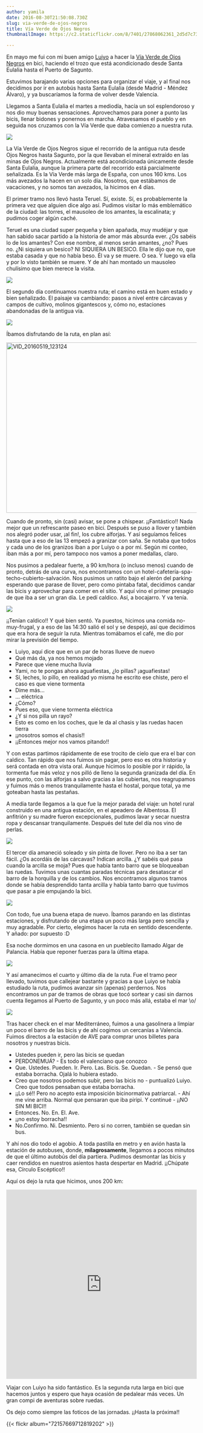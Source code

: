 ```yaml
---
author: yamila
date: 2016-08-30T21:50:08.730Z
slug: via-verde-de-ojos-negros
title: Vía Verde de Ojos Negros
thumbnailImage: https://c2.staticflickr.com/8/7401/27868062361_2d5d7c735c_c.jpg

---
```


En mayo me fui con mi buen amigo <a href="http://luiyo.blogspot.com.es" target="_new">Luiyo</a> a hacer la <a href="http://www.viasverdes.com/itinerarios/itinerario.asp?id=46" targt="_new">Vía Verde de Ojos Negros</a> en bici, haciendo el trozo que está acondicionado desde Santa Eulalia hasta el Puerto de Sagunto.

Estuvimos barajando varias opciones para organizar el viaje, y al final nos decidimos por ir en autobús hasta Santa Eulalia (desde Madrid - Méndez Álvaro), y ya buscaríamos la forma de volver desde Valencia.

Llegamos a Santa Eulalia el martes a mediodía, hacía un sol esplendoroso y nos dio muy buenas sensaciones. Aprovechamos para poner a punto las bicis, llenar bidones y ponernos en marcha. Atravesamos el pueblo y en seguida nos cruzamos con la Vía Verde que daba comienzo a nuestra ruta.

<img src="https://c2.staticflickr.com/8/7391/27867959901_e4cf7c3a76_c.jpg" />

La Vía Verde de Ojos Negros sigue el recorrido de la antigua ruta desde Ojos Negros hasta Sagunto, por la que llevaban el mineral extraído en las minas de Ojos Negros. Actualmente está acondicionada únicamente desde Santa Eulalia, aunque la primera parte del recorrido está parcialmente señalizada. Es la Vía Verde más larga de España, con unos 160 kms. Los más avezados la hacen en un solo día. Nosotros, que estábamos de vacaciones, y no somos tan avezados, la hicimos en 4 días.

El primer tramo nos llevó hasta Teruel. Sí, existe. Sí, es probablemente la primera vez que alguien dice algo así. Pudimos visitar lo más emblemático de la ciudad: las torres, el mausoleo de los amantes, la escalinata; y pudimos coger algún caché.

Teruel es una ciudad super pequeña y bien apañada, muy mudéjar y que han sabido sacar partido a la historia de amor más absurda ever. ¿Os sabéis lo de los amantes? Con ese nombre, al menos serán amantes, ¿no? Pues no. ¿Ni siquiera un besico? NI SIQUIERA UN BESICO. Ella le dijo que no, que estaba casada y que no había beso. Él va y se muere. O sea. Y luego va ella y por lo visto también se muere. Y de ahí han montado un mausoleo chulísimo que bien merece la visita.

<img src="https://c2.staticflickr.com/8/7105/27910935476_c59436d07a_c.jpg" />

El segundo día continuamos nuestra ruta; el camino está en buen estado y bien señalizado. El paisaje va cambiando: pasos a nivel entre cárcavas y campos de cultivo, molinos gigantescos y, cómo no, estaciones abandonadas de la antigua vía.

<img src="https://c2.staticflickr.com/8/7440/27665901140_bab7937763_c.jpg" />

Íbamos disfrutando de la ruta, en plan así:

<a data-flickr-embed="true"  href="https://www.flickr.com/photos/125687915@N08/27944941595/in/album-72157669712819202/" title="VID_20160519_123124"><img src="https://c4.staticflickr.com/8/7408/27944941595_958dc39f07_c.jpg" width="800" height="450" alt="VID_20160519_123124"></a><script async src="//embedr.flickr.com/assets/client-code.js" charset="utf-8"></script>

Cuando de pronto, sin (casi) avisar, se pone a chispear. ¡¡Fantástico!! Nada mejor que un refrescante paseo en bici. Después se puso a llover y también nos alegró poder usar, ¡al fin!, los cubre alforjas. Y así seguíamos felices hasta que a eso de las 13 empezó a granizar con saña. Se notaba que todos y cada uno de los granizos iban a por Luiyo o a por mí. Según mi conteo, iban más a por mí, pero tampoco nos vamos a poner medallas, claro.

Nos pusimos a pedalear fuerte, a 90 km/hora (o incluso menos) cuando de pronto, detrás de una curva, nos encontramos con un hotel-cafetería-spa-techo-cubierto-salvación. Nos pusimos un ratito bajo el alerón del parking esperando que parase de llover, pero como pintaba fatal, decidimos candar las bicis y aprovechar para comer en el sitio. Y aquí vino el primer presagio de que iba a ser un gran día. Le pedí caldico. Así, a bocajarro. Y va tenía.

<img src="https://media0.giphy.com/media/13p77tfexyLtx6/giphy.gif" />

¡¡Tenían caldico!! Y qué bien sentó. Ya puestos, hicimos una comida no-muy-frugal, y a eso de las 14:30 salió el sol y se despejó, así que decidimos que era hora de seguir la ruta. Mientras tomábamos el café, me dio por mirar la previsión del tiempo.

- Luiyo, aquí dice que en un par de horas llueve de nuevo
- Qué más da, ya nos hemos mojado
- Parece que viene mucha lluvia
- Yami, no te pongas ahora aguafiestas, ¿lo pillas? ¡aguafiestas!
- Sí, leches, lo pillo, en realidad yo misma he escrito ese chiste, pero el caso es que viene tormenta
- Dime más...
- ... eléctrica
- ¿Cómo?
- Pues eso, que viene tormenta eléctrica
- ¿Y si nos pilla un rayo?
- Esto es como en los coches, que le da al chasis y las ruedas hacen tierra
- ¡¡nosotros somos el chasis!!
- ¡¡Entonces mejor nos vamos pitando!!

Y con estas partimos rápidamente de ese trocito de cielo que era el bar con caldico. Tan rápido que nos fuimos sin pagar, pero eso es otra historia y será contada en otra vista oral. Aunque hicimos lo posible por ir rápido, la tormenta fue más veloz y nos pilló de lleno la segunda granizada del día. En ese punto, con las alforjas a salvo gracias a las cubiertas, nos reagrupamos y fuimos más o menos tranquilamente hasta el hostal, porque total, ya me goteaban hasta las pestañas.

A media tarde llegamos a la que fue la mejor parada del viaje: un hotel rural construido en una antigua estación, en el apeadero de Albentosa. El anfitrión y su madre fueron excepcionales, pudimos lavar y secar nuestra ropa y descansar tranquilamente. Después del tute del día nos vino de perlas.

<img src="https://c2.staticflickr.com/8/7421/27868007821_7c08f0268f_c.jpg" />

El tercer día amaneció soleado y sin pinta de llover. Pero no iba a ser tan fácil. ¿Os acordáis de las cárcavas? Indican arcilla. ¿Y sabéis qué pasa cuando la arcilla se moja? Pues que había tanto barro que se bloqueaban las ruedas. Tuvimos unas cuantas paradas técnicas para desatascar el barro de la horquilla y de los cambios. Nos encontramos algunos tramos donde se había desprendido tanta arcilla y había tanto barro que tuvimos que pasar a pie empujando la bici.

<img src="https://c2.staticflickr.com/8/7634/27665963400_3932e1b623_c.jpg" />

Con todo, fue una buena etapa de nuevo. Íbamos parando en las distintas estaciones, y disfrutando de una etapa un poco más larga pero sencilla y muy agradable. Por cierto, elegimos hacer la ruta en sentido descendente. Y añado: por supuesto :D

Esa noche dormimos en una casona en un pueblecito llamado Algar de Palancia. Había que reponer fuerzas para la última etapa.

<img src="https://c2.staticflickr.com/8/7530/27332822894_c56fd05689_c.jpg" />

Y así amanecimos el cuarto y último día de la ruta. Fue el tramo peor llevado, tuvimos que callejear bastante y gracias a que Luiyo se había estudiado la ruta, pudimos avanzar sin (apenas) perdernos. Nos encontramos un par de tramos de obras que tocó sortear y casi sin darnos cuenta llegamos al Puerto de Sagunto, y un poco más allá, estaba el mar \o/

<img src="https://c2.staticflickr.com/8/7677/27911119526_29b56132d7_c.jpg" />

Tras hacer check en el mar Mediterráneo, fuimos a una gasolinera a limpiar un poco el barro de las bicis y de ahí cogimos un cercanías a Valencia. Fuimos directos a la estación de AVE para comprar unos billetes para nosotros y nuestras bicis.

- Ustedes pueden ir, pero las bicis se quedan
- PERDONEMUÁ? - Es todo el valenciano que conozco
- Que. Ustedes. Pueden. Ir. Pero. Las. Bicis. Se. Quedan. - Se pensó que estaba borracha. Ojalá lo hubiera estado.
- Creo que nosotros podemos subir, pero las bicis no - puntualizó Luiyo. Creo que todos pensaban que estaba borracha.
- ¡¡Lo sé!! Pero no acepto esta imposición bicinormativa patriarcal. - Ahí me vine arriba. Normal que pensaran que iba piripi. Y continué - ¡¡NO SIN MI BICI!!
- Entonces. No. En. El. Ave.
- ¡¡no estoy borracha!!
- No.Confirmo. Ni. Desmiento. Pero si no corren, también se quedan sin bus.

Y ahí nos dio todo el agobio. A toda pastilla en metro y en avión hasta la estación de autobuses, donde, <strong>milagrosamente</strong>, llegamos a pocos minutos de que el último autobús del día partiera. Pudimos desmontar las bicis y caer rendidos en nuestros asientos hasta despertar en Madrid. ¡¡Chúpate esa, Círculo Escéptico!!

Aquí os dejo la ruta que hicimos, unos 200 km:

<iframe width='100%' height='500px' frameBorder='0' src='https://a.tiles.mapbox.com/v4/yamila.nljg6ee6/attribution,zoompan,zoomwheel.html?access_token=pk.eyJ1IjoieWFtaWxhIiwiYSI6IjUzNDE5ZDRkZjBiZjBiZDY0YTBhZjBmNmUyZGYzYTZiIn0.okLJEzGsBQ6IOgn1mhToIQ#9/40.074/-0.731'></iframe>

Viajar con Luiyo ha sido fantástico. Es la segunda ruta larga en bici que hacemos juntos y espero que haya ocasión de pedalear más veces. Un gran compi de aventuras sobre ruedas.

Os dejo como siempre las foticos de las jornadas. ¡¡Hasta la próxima!!

{{< flickr album="72157669712819202" >}}

